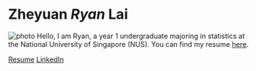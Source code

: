 # Zheyuan _Ryan_ Lai

![photo][bio] Hello, I am Ryan, a year 1 undergraduate majoring in statistics at the National University of Singapore (NUS). You can find my resume [here][resume].

[Resume][resume] [LinkedIn][linkedin]

[bio]: https://github.com/ryanlaimr/ryanlaimr.github.io/blob/main/assets/bio-photo.jpg	"Biography Photo"
[resume]: https://ryanlaimr.github.io/files/resume.pdf
[linkedin]: https://linkedin.com/in/zheyuanlai